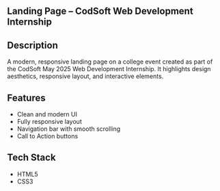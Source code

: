 ## Landing Page – CodSoft Web Development Internship

## Description
A modern, responsive landing page on a college event created as part of the CodSoft May 2025 Web Development Internship. It highlights design aesthetics, responsive layout, and interactive elements.

## Features
- Clean and modern UI
- Fully responsive layout
- Navigation bar with smooth scrolling
- Call to Action buttons

## Tech Stack
- HTML5
- CSS3
